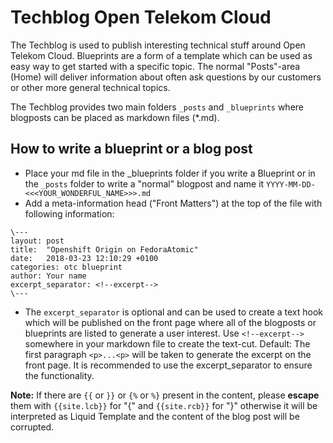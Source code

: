 # Techblog Open Telekom Cloud

The Techblog is used to publish interesting technical stuff around Open Telekom Cloud. Blueprints are a form of a template which can be used as easy way to get started with a specific topic. The normal "Posts"-area (Home) will deliver information about often ask questions by our customers or other more general technical topics.

The Techblog provides two main folders `_posts` and `_blueprints` where blogposts can be placed as markdown files (*.md).

## How to write a blueprint or a blog post

* Place your md file in the _blueprints folder if you write a Blueprint or in the `_posts` folder to write a "normal" blogpost and name it `YYYY-MM-DD-<<<YOUR_WONDERFUL_NAME>>>.md`
* Add a meta-information head ("Front Matters") at the top of the file with following information:
```
\---
layout: post
title:  "Openshift Origin on FedoraAtomic"
date:   2018-03-23 12:10:29 +0100
categories: otc blueprint
author: Your name
excerpt_separator: <!--excerpt-->
\---
```
* The `excerpt_separator` is optional and can be used to create a text hook which will be published on the front page where all of the blogposts or blueprints are listed to generate a user interest. Use `<!--excerpt-->` somewhere in your markdown file to create the text-cut. Default: The first paragraph `<p>...<p>` will be taken to generate the excerpt on the front page. It is recommended to use the excerpt_separator to ensure the functionality.

**Note:** If there are `{{` or `}}` or `{%` or `%}` present in the content, please **escape** them with `{{site.lcb}}` for "{" and `{{site.rcb}}` for "}" otherwise it will be interpreted as Liquid Template and the content of the blog post will be corrupted.
